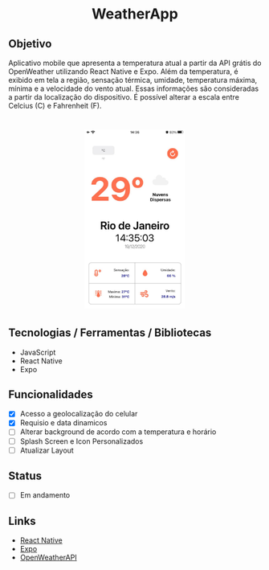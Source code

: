 <h1 align="center">WeatherApp</h1>

## Objetivo
Aplicativo mobile que apresenta a temperatura atual a partir da API grátis do OpenWeather utilizando React Native e Expo. 
Além da temperatura, é exibido em tela a região, sensação térmica, umidade, temperatura máxima, mínima e a velocidade do vento atual. Essas informações são consideradas a partir da localização do dispositivo. É possível alterar a escala entre Celcius (C) e Fahrenheit (F).

<h1 align="center">
  <img alt="wa" title="wa" src="./assets/app.jpg" width="200px"/>
</h1>

## Tecnologias / Ferramentas / Bibliotecas
- JavaScript
- React Native
- Expo

## Funcionalidades
- [x] Acesso a geolocalização do celular
- [x] Requisio e data dinamicos
- [ ] Alterar background de acordo com a temperatura e horário
- [ ] Splash Screen e Icon Personalizados
- [ ] Atualizar Layout

## Status
- [ ] Em andamento

## Links
- [React Native](https://reactnative.dev/)
- [Expo](https://expo.io/)
- [OpenWeatherAPI](https://openweathermap.org/)
